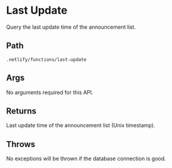 # Last Update

Query the last update time of the announcement list.

## Path

`.netlify/functions/last-update`

## Args

No arguments required for this API.

## Returns

Last update time of the announcement list (Unix timestamp).

## Throws

No exceptions will be thrown if the database connection is good.